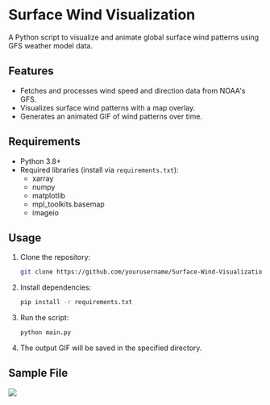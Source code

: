 # Surface Wind Visualization
A Python script to visualize and animate global surface wind patterns using GFS weather model data.

## Features
- Fetches and processes wind speed and direction data from NOAA's GFS.
- Visualizes surface wind patterns with a map overlay.
- Generates an animated GIF of wind patterns over time.

## Requirements
- Python 3.8+
- Required libraries (install via `requirements.txt`):
  - xarray
  - numpy
  - matplotlib
  - mpl_toolkits.basemap
  - imageio

## Usage
1. Clone the repository:
   ```bash
   git clone https://github.com/yourusername/Surface-Wind-Visualization.git
2. Install dependencies:
   ```bash
   pip install -r requirements.txt
3. Run the script:
   ```bash
   python main.py
4. The output GIF will be saved in the specified directory.

## Sample File
![](https://github.com/tanmaymelanta/Surface-Wind-Visualization/blob/main/surface_wind_speed.gif)
